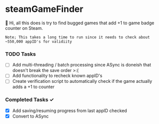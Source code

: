 # steamGameFinder

👋 Hi, all this does is try to find bugged games that add +1 to game badge counter on Steam.

    Note; This takes a long time to run since it needs to check about ~550,000 appID's for validiity

### TODO Tasks 
- [ ] Add multi-threading / batch processing since ASync is doneish that doesn't break the save order >:(
- [ ] Add functionality to recheck known appID's
- [ ] Create verification script to automatically check if the game actually adds a +1 to counter

### Completed Tasks ✓
- [x] Add saving/resuming progress from last appID checked
- [x] Convert to ASync
